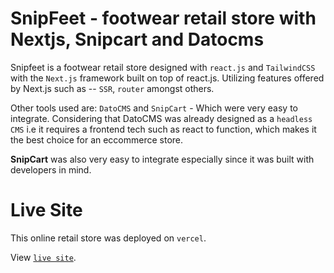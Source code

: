 # SnipFeet - footwear retail store with Nextjs, Snipcart and Datocms

Snipfeet is a footwear retail store designed with `react.js` and `TailwindCSS` with the `Next.js` framework built on top of react.js. Utilizing features offered by Next.js such as -- `SSR`, `router` amongst others. 

Other tools used are: `DatoCMS` and `SnipCart` - Which were very easy to integrate. Considering that DatoCMS was already designed as a `headless CMS` i.e it requires a frontend tech such as react to function, which makes it the best choice for an eccommerce store.

**SnipCart** was also very easy to integrate especially since it was built with developers in mind.

# Live Site

This online retail store was deployed on `vercel`.

View [`live site`](https://snipfeet.vercel.app).
